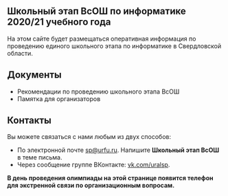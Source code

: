 ## Школьный этап ВсОШ по информатике 2020/21 учебного года

На этом сайте будет размещаться оперативная информация по проведению единого школьного этапа по информатике в Свердловской области.

## Документы

* Рекомендации по проведению школьного этапа ВсОШ
* Памятка для организаторов

## Контакты

Вы можете связаться с нами любым из двух способов:

- По электронной почте sp@urfu.ru. Напишите **Школьный этап ВсОШ** в теме письма.
- Через сообщение группе ВКонтакте: [vk.com/uralsp](vk.com/uralsp).

**В день проведения олимпиады на этой странице появится телефон для экстренной связи по организационным вопросам.**
